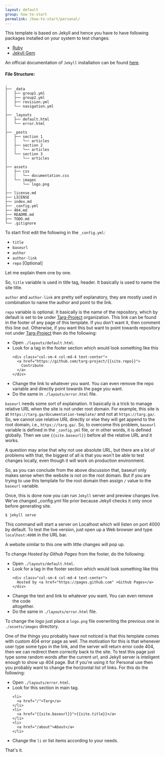 ```yaml
---
layout: default
group: how-to-start
permalink: /how-to-start/personal/
---
```


This template is based on Jekyll and hence you have to have following packages
installed on your system to test changes:
* [Ruby](https://www.ruby-lang.org/en/)
* [Jekyll Gem](https://jekyllrb.com/)


An official documentation of `Jekyll` installation can be found
[here](https://jekyllrb.com/docs/installation/).

#### File Structure:

```
.
├── _data
│   ├── group1.yml
│   ├── group2.yml
│   ├── revision.yml
│   └── navigation.yml
│
├── _layouts
│   ├── default.html
│   └── error.html
│
├── _posts
│   ├── section 1
│   │   └── articles
│   ├── section 2
│   │   └── articles
│   └── section 3
│       └── articles
│
├── assets
│   ├── css
│   │   └── documentation.css
│   └── images
│       └── logo.png
│
├── license.md
├── LICENSE
├── index.md
├── _config.yml
├── 404.md
├── README.md
├── TODO.md
└── .gitignore

```

To start first edit the following in the `_config.yml`:
* `title`
* `baseurl`
* `author`
* `author-link`
* `repo` [Optional]

Let me explain them one by one.

So, `title` variable is used in title tag,
header. It basically is used to name the site title.

`author` and `author-link` are pretty self explanatory, they are mostly used in
combination to name the author and point to the link.

`repo` variable is optional. It basically is the name of the repository, which
by default is set to be under [Targ-Project](https://github.com/targ-project)
organization. This link can be found in the footer of any page of this template.
If you don't want it, then comment this line out. Otherwise, if you want this
but want to point towards repository not under
[Targ-Project](https://github.com/targ-project) then do the following:
* Open `./layouts/default.html`.
* Look for a tag in the footer section which would look something like this
  ```
  <div class="col-sm-4 col-md-4 text-center">
    <a href="https://github.com/targ-project/{{site.repo}}">
      Contribute
    </a>
  </div>
  ```
* Change the link to whatever you want. You can even remove the repo variable
  and directly point towards the page you want.
* Do the same in `./layouts/error.html` file.

`baseurl` needs some sort of explaination. It basically is a trick to manage
relative URL when the site is not under root domain. For example, this site is
at `https://targ.ga/documentation-template/` and not at `https://targ.ga/`. So,
we cannot use relative URL directly or else they will get append to the root
domain, i.e., `https://targ.ga/`. So, to overcome this problem, `baseurl`
variable is defined in the `_config.yml` file, or in other words, it is defined
globally. Then we use `{{site.baseurl}}` before all the relative URL and it
works.

A question may arise that why not use absolute URL, but there are a lot of
problems with that, the biggest of all is that you won't be able to test changes
locally, even though it will work on production environment.

So, as you can conclude from the above discussion that, baseurl only makes sense
when the website is not on the root domain. But if you are trying to use this
template for the root domain then assign `/` value to the `baseurl` variable.


Once, this is done now you can run `Jekyll` server and preview changes live.
We've changed \_config.yml file prior because Jekyll checks it only once before
generating site.
```bash
$ jekyll serve
```
This command will start a server on Localhost which will listen on port 4000 by
default. To test the live version, just open up a Web browser and type
`localhost:4000` in the URL bar.

A website similar to this one with little changes will pop up.

To change _Hosted by Github Pages_ from the footer, do the following:
* Open `./layouts/default.html`.
* Look for a tag in the footer section which would look something like this
  ```
  <div class="col-sm-4 col-md-4 text-center">
    Hosted by <a href="https://pages.github.com" >Github Pages</a>
  </div>
  ```
* Change the text and link to whatever you want. You can even remove the code  
  altogether.
* Do the same in `./layouts/error.html` file.

To change the logo just place a `logo.png` file overwriting the previous one in
`./assets/images` directory.

One of the things you probably have not noticed is that this template comes with
custom 404 error page as well. The motivation for this is that whenever user
type some typo in the link, and the server will return error code 404, then we
can redirect them correctly back to the site. To test this page just type some
random words after the current url, and Jekyll server is inteligent enough to
show up 404 page.
But if you're using it for Personal use then you probably want to change the
horizontal list of links. For this do the following:
* Open `./layouts/error.html`.
* Look for this section in main tag.
  ```
  <li>
    <a href="/">Targ</a>
  </li>
  <li>
    <a href="{{site.baseurl}}">{{site.title}}</a>
  </li>
  <li>
    <a href="/about">About</a>
  </li>
  ```
* Change the `li` or list items according to your needs.


That's it.
